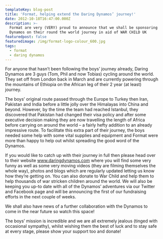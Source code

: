 ```yaml
---
templateKey: blog-post
title: 'Format, helping extend the Daring Dynamos’ journey!'
date: 2012-10-18T16:47:00.000Z
description: >-
  Format are very (VERY) proud to announce that we shall be sponsoring Daring
  Dynamos on their round the world journey in aid of WAR CHILD UK
featuredpost: false
featuredimage: /img/format-logo-colour_600.jpg
tags:
  - format
  - daring dynamos
---
```

For anyone that hasn’t been following the boys’ journey already, Daring Dynamos are 3 guys (Tom, Phil and now Tobias) cycling around the world. They set off from London back in March and are currently powering through the mountains of Ethiopia on the African leg of their 2 year (at least) journey.



The boys’ original route passed through the Europe to Turkey then Iran, Pakistan and India before a little jolly over the Himalayas into China and beyond. However, by the time the team had reached Istanbul, they discovered that Pakistan had changed their visa policy and after some executive decision making they are now travelling the length of Africa before carrying on around the world – a fairly hefty addition to an already impressive route. To facilitate this extra part of their journey, the boys needed some help with some vital supplies and equipment and Format were more than happy to help out whilst spreading the good word of the Dynamos.



If you would like to catch up with their journey in full then please head over to their website www.daringdynamos.com where you will find some very funny as well as some very moving videos (they are filming themselves the whole way), photos and blogs which are regularly updated letting us know how they’re getting on. You can also donate to War Child and help them to help thousands of war stricken children around the world. We will also be keeping you up-to date with all of the Dynamos’ adventures via our Twitter and Facebook page and will be announcing the first of our fundraising efforts in the next couple of weeks.



We shall also have news of a further collaboration with the Dynamos to come in the near future so watch this space!



The boys’ mission is incredible and we are all extremely jealous (tinged with occasional sympathy), whilst wishing them the best of luck and to stay safe at every stage, please show your support too and donate!

